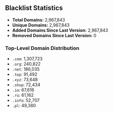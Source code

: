 ## Blacklist Statistics

- **Total Domains:** 2,967,843
- **Unique Domains:** 2,967,843
- **Added Domains Since Last Version:** 2,967,843
- **Removed Domains Since Last Version:** 0

### Top-Level Domain Distribution

-  `.com`: 1,307,723
-  `.org`: 240,822
-  `.net`: 186,035
-  `.top`: 91,492
-  `.xyz`: 73,648
-  `.shop`: 72,434
-  `.io`: 67,616
-  `.ru`: 61,162
-  `.info`: 52,707
-  `.pl`: 49,380
